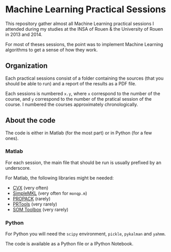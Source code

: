 # Machine Learning Practical Sessions

This repository gather almost all Machine Learning practical sessions I attended during my studies at the INSA of Rouen & the University of Rouen in 2013 and 2014.

For most of theses sessions, the point was to implement Machine Learning algorithms to get a sense of how they work.

## Organization

Each practical sessions consist of a folder containing the sources (that you should be able to run) and a report of the results as a PDF file.

Each sessions is numbered `x.y`, where `x` correspond to the number of the course, and `y` correspond to the number of the pratical session of the course. I numbered the courses approximately chronologically.

## About the code

The code is either in Matlab (for the most part) or in Python (for a few ones).

### Matlab

For each session, the main file that should be run is usually prefixed by an underscore.

For Matlab, the following libraries might be needed:

* [CVX](http://cvxr.com/cvx/) (very often)
* [SimpleMKL](http://asi.insa-rouen.fr/enseignants/~arakoto/code/mklindex.html) (very often for `monqp.m`)
* [PROPACK](http://sun.stanford.edu/~rmunk/PROPACK/) (rarely)
* [PRTools](http://prtools.org/) (very rarely)
* [SOM Toolbox](http://www.cis.hut.fi/somtoolbox/) (very rarely)

### Python

For Python you will need the `scipy` environment, `pickle`, `pykalman` and `yahmm`.

The code is available as a Python file or a IPython Notebook.


